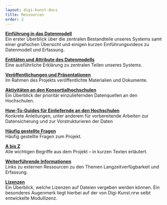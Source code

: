 ```yaml
---
layout: digi-kunst-docs
title: Ressourcen
order: 2
---
```


[**Einführung in das Datenmodell**](/ressourcen/einfuehrung_in_das_datenmodell)\
Ein erster Überblick über die zentralen Bestandteile unseres Systems samt einer grafischen Übersicht und einigen kurzen Einführungsvideos zu Datenmodell und Erfassung.

[**Entitäten und Attribute des Datenmodells**](/ressourcen/entitaeten_und_attribute_des_datenmodells)\
Eine ausführliche Erklärung zu zentralen Teilen unseres Systems.

[**Veröffentlichungen und Präsentationen**](/ressourcen/veroeffentlichungen-und-praesentationen)\
Im Rahmen des Projekts veröffentlichte Materialien und Dokumente.

[**Aktivitäten an den Konsortialhochschulen**](/ressourcen/aktivitaeten_an_den_konsortialhochschulen)\
Ein Überblick der prioritär einzuliefernden Datenquellen an den Hochschulen.

[**How-To-Guides für Einliefernde an den Hochschulen**](/ressourcen/how-to-guides-fuer-einliefernde)\
Konkrete Anleitungen, unter anderem für vorbereitende Arbeiten zur Datensicherung und zur Vorstrukturieren der Daten

[**Häufig gestellte Fragen**](/ressourcen/FAQ)\
Häufig gestellte Fragen zum Projekt.

[**A bis Z**](/ressourcen/a-bis-z)\
Alle wichtigen Begriffe aus dem Projekt – in kurzen Texten erläutert.

[**Weiterführende Informationen**](/ressourcen/weiterfuehrende-informationen)\
Links zu externen Ressourcen zu den Themen Langzeitverfügbarkeit und Erfassung.

[**Lizenzen**](/ressourcen/lizenzen)\
Ein Überblick, welche Lizenzen auf Dateien vergeben werden können. Ein besonderes Augenmerk liegt hierbei auf der von Digi-Kunst.nrw selbt entwickelte Modullizenz.
